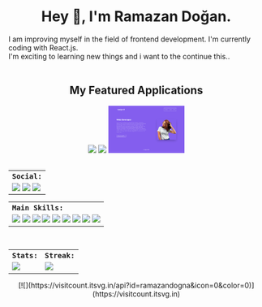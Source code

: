 <h1 align="center">
  Hey 👋, I'm Ramazan Doğan.
</h1> 
I am improving myself in the field of frontend development. I'm currently coding with React.js. </br> I'm exciting to learning new things and i want to the continue this..
<br>
<br>

<div>
    <h2 align=center> My Featured Applications </h2>
</div>

<div align=center>
  <a href="https://pokepokeapp.netlify.app/"><img width=150 src="https://github.com/ramazandogna/pokepoke-app/blob/main/src/assets/img/Screenshots/homepage-1.png"></a>
  <a href="https://movie-api-app-demo.netlify.app/"><img width=150 src="https://github.com/ramazandogna/movie-api-app/blob/main/src/assets/images/watchlist-1.png"></a>
  <a href="https://react-portfoilo-demo.netlify.app/"><img width=150 src="https://github.com/ramazandogna/portfolio-react-dem/blob/main/src/assets/img/homepage-first-section.png"></a>
</div>

<br>

<div align=center>
<table>
    <tr>
        <td colspan="8">
        <strong><samp>Social:</samp></strong>
        </td>
    </tr>
        <tr>
        <td colspan="8">
        <img src="https://icons8.com/icon/68193/twitter" width=50></a>     
        <img src="https://icons8.com/icon/Xy10Jcu1L2Su/instagram" width=50></a>     
        <img src="https://icons8.com/icon/13930/linkedin" width=50></a>
        </td>
    </tr>
</table>

<div align=center>
<table>
    <tr>
        <td colspan="8">
        <strong><samp>Main Skills:</samp></strong>
        </td>
    </tr>
        <tr>
        <td colspan="8">
        <img src="https://icons8.com/icon/NfbyHexzVEDk/react" width=50></a>
        <img src="https://icons8.com/icon/Nkym0Ujb8VGI/javascript" width=50></a>
        <img src="https://icons8.com/icon/WoopfRcDj3RF/tailwind-css" width=50></a>
        <img src="https://icons8.com/icon/YjeKwnSQIBUq/css3" width=50></a>
        <img src="https://icons8.com/icon/D2Hi2VkJSi33/html-5" width=50></a>
        <img src="https://icons8.com/icon/NfbyHexzVEDk/react" width=50></a>
        <img src="https://img.icons8.com/color/480/000000/bootstrap.png" width=50></a>
        <img src="https://img.icons8.com/color/480/000000/redux.png" width=50></a>
        <img src="https://icons8.com/icon/nBeuei22ZvUb/canva" width=50></a>
        </td>
    </tr>
</table>

<br>
<table>
    <tr>
        <td colspan="2">
        <strong><samp>Stats:</samp></strong>
        </td>
        <td colspan="2">
        <strong><samp>Streak:</samp></strong>
        </td>
    </tr>
    <tr>
        <td colspan="2" rowspan="2">
        <a href="https://github-readme-stats.vercel.app/api?username=ramazandogna&count_private=true&hide_border=true&show_icons=true&theme=radical">
        <img src="https://github-readme-stats-sigma-five.vercel.app/api?username=ramazandogna&count_private=true&hide_border=true&show_icons=true&theme=radical">
        </a>
        </td>
        <td colspan="2" rowspan="2">
        <a href="https://github-readme-streak-stats.herokuapp.com/?user=ramazandogna&hide_border=true&theme=radical">
        <img src="https://github-readme-streak-stats.herokuapp.com/?user=ramazandogna&hide_border=true&theme=radical">
        </a>
        </td>
    </tr>
</table>

<div align=center>
[![](https://visitcount.itsvg.in/api?id=ramazandogna&icon=0&color=0)](https://visitcount.itsvg.in)
</div>
